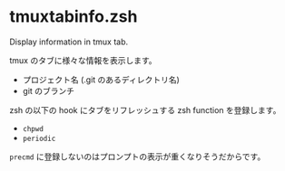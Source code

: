 # tmuxtabinfo.zsh
Display information in tmux tab.

tmux のタブに様々な情報を表示します。

* プロジェクト名 (.git のあるディレクトリ名)
* git のブランチ

zsh の以下の hook にタブをリフレッシュする zsh function を登録します。

* `chpwd`
* `periodic`

`precmd` に登録しないのはプロンプトの表示が重くなりそうだからです。
